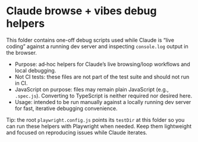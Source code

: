 # Claude browse + vibes debug helpers

This folder contains one-off debug scripts used while Claude is “live coding” against a running dev server and inspecting `console.log` output in the browser.

- Purpose: ad‑hoc helpers for Claude’s live browsing/loop workflows and local debugging.
- Not CI tests: these files are not part of the test suite and should not run in CI.
- JavaScript on purpose: files may remain plain JavaScript (e.g., `.spec.js`). Converting to TypeScript is neither required nor desired here.
- Usage: intended to be run manually against a locally running dev server for fast, iterative debugging convenience.

Tip: the root `playwright.config.js` points its `testDir` at this folder so you can run these helpers with Playwright when needed. Keep them lightweight and focused on reproducing issues while Claude iterates.
